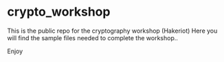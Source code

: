 # crypto_workshop
This is the public repo for the cryptography workshop (Hakeriot)
Here you will find the sample files needed to complete the workshop..

Enjoy
